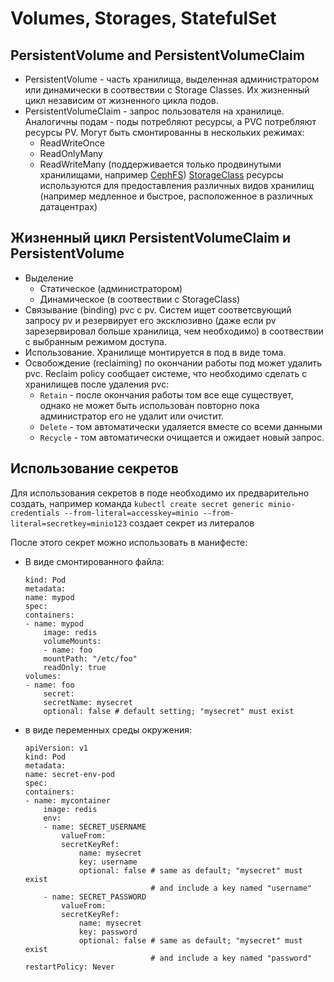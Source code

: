 # Volumes, Storages, StatefulSet
## PersistentVolume and PersistentVolumeClaim
- PersistentVolume - часть хранилища, выделенная администратором или динамически в соотвествии с Storage Classes. Их жизненный цикл независим от жизненного цикла подов.
- PersistentVolumeClaim - запрос пользователя на хранилице. Аналогичны подам - поды потребляют ресурсы, а PVC потребляют ресурсы PV. Могут быть смонтированны в нескольких режимах:
  - ReadWriteOnce
  - ReadOnlyMany
  - ReadWriteMany (поддерживается только продвинутыми хранилищами, например [CephFS](https://habr.com/ru/post/179823/))
[StorageClass](https://kubernetes.io/docs/concepts/storage/storage-classes/) ресурсы используются для предоставления различных видов хранилищ (например медленное и быстрое, расположенное в различных датацентрах)
## Жизненный цикл PersistentVolumeClaim и PersistentVolume
- Выделение
  - Статическое (администратором)
  - Динамическое (в соотвествии с StorageClass)
- Связывание (binding) pvc с pv. Систем ищет соответсвующий запросу pv и резервирует его эксклюзивно (даже если pv зарезервировал больше хранилица, чем необходимо) в соотвествии с выбранным режимом доступа.
- Использование. Хранилище монтируется в под в виде тома. 
- Освобождение (reclaiming) по окончании работы под может удалить pvc. Reclaim policy сообщает системе, что необходимо сделать с хранилищев после удаления pvc:
  - `Retain` - после окончания работы том все еще существует, однако не может быть использован повторно пока администратор его не удалит или очистит.
  - `Delete` - том автоматически удаляется вместе со всеми данными
  - `Recycle` - том автоматически очищается и ожидает новый запрос. 

## Использование секретов
Для использования секретов в поде необходимо их предварительно создать, например команда `kubectl create secret generic minio-credentials --from-literal=accesskey=minio --from-literal=secretkey=minio123` создает секрет из литералов

После этого секрет можно использовать в манифесте:
- В виде смонтированного файла:
    ```apiVersion: v1
    kind: Pod
    metadata:
    name: mypod
    spec:
    containers:
    - name: mypod
        image: redis
        volumeMounts:
        - name: foo
        mountPath: "/etc/foo"
        readOnly: true
    volumes:
    - name: foo
        secret:
        secretName: mysecret
        optional: false # default setting; "mysecret" must exist
    ```
- в виде переменных среды окружения:
    ```
    apiVersion: v1
    kind: Pod
    metadata:
    name: secret-env-pod
    spec:
    containers:
    - name: mycontainer
        image: redis
        env:
        - name: SECRET_USERNAME
            valueFrom:
            secretKeyRef:
                name: mysecret
                key: username
                optional: false # same as default; "mysecret" must exist
                                # and include a key named "username"
        - name: SECRET_PASSWORD
            valueFrom:
            secretKeyRef:
                name: mysecret
                key: password
                optional: false # same as default; "mysecret" must exist
                                # and include a key named "password"
    restartPolicy: Never
    ```

